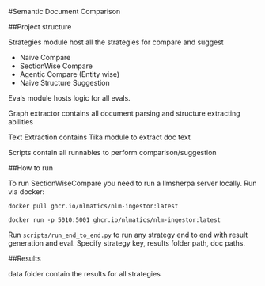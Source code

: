 #Semantic Document Comparison

##Project structure

Strategies module host all the strategies for compare and suggest
- Naive Compare
- SectionWise Compare
- Agentic Compare (Entity wise)
- Naive Structure Suggestion

Evals module hosts logic for all evals.

Graph extractor contains all document parsing and structure extracting abilities

Text Extraction contains Tika module to extract doc text

Scripts contain all runnables to perform comparison/suggestion

##How to run

To run SectionWiseCompare you need to run a llmsherpa server locally. Run via docker:

`docker pull ghcr.io/nlmatics/nlm-ingestor:latest`

`docker run -p 5010:5001 ghcr.io/nlmatics/nlm-ingestor:latest`

Run `scripts/run_end_to_end.py` to run any strategy end to end with result generation and eval.
Specify strategy key, results folder path, doc paths.

##Results

data folder contain the results for all strategies